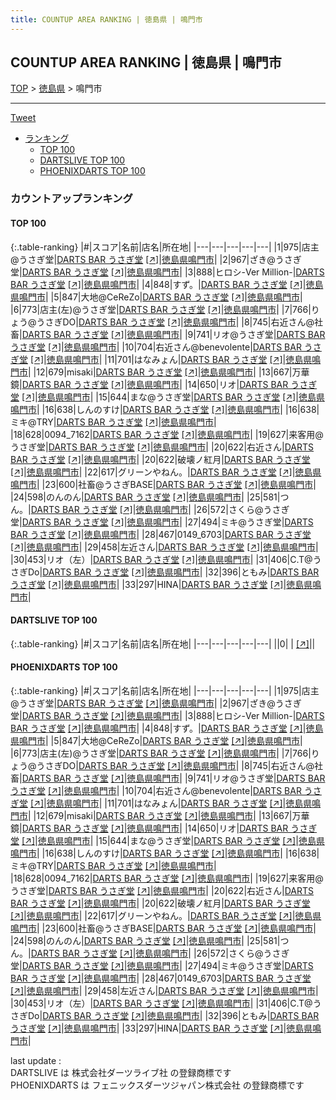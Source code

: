 ```yaml
---
title: COUNTUP AREA RANKING | 徳島県 | 鳴門市
---
```

## COUNTUP AREA RANKING | 徳島県 | 鳴門市

[TOP](/darts/rank/) > [徳島県](/darts/rank/徳島県/) > 鳴門市

___

<a href="https://twitter.com/share?ref_src=twsrc%5Etfw" data-text="COUNTUP AREA RANKING | 徳島県鳴門市" class="twitter-share-button" data-hashtags="DARTSLIVE,PHOENIXDARTS,darts,ダーツ" data-show-count="false">Tweet</a>

* [ランキング](#カウントアップランキング)
    * [TOP 100](#top-100)
    * [DARTSLIVE TOP 100](#dartslive-top-100)
    * [PHOENIXDARTS TOP 100](#phoenixdarts-top-100)

### カウントアップランキング

#### TOP 100



{:.table-ranking}
|#|スコア|名前|店名|所在地|
|---|---|---|---|---|
|1|975|<span class="rank-name-pd">店主@うさぎ堂</span>|<a href="/darts/rank/shops/88827.html">DARTS BAR うさぎ堂</a> <a href="https://vs.phoenixdarts.com/jp/shop/shopDetailInfo/s_88827?s_seq=88827">[↗]</a>|<a href="/darts/rank/徳島県/鳴門市">徳島県鳴門市</a>|
|2|967|<span class="rank-name-pd">ざき@うさぎ堂</span>|<a href="/darts/rank/shops/88827.html">DARTS BAR うさぎ堂</a> <a href="https://vs.phoenixdarts.com/jp/shop/shopDetailInfo/s_88827?s_seq=88827">[↗]</a>|<a href="/darts/rank/徳島県/鳴門市">徳島県鳴門市</a>|
|3|888|<span class="rank-name-pd">ヒロシ-Ver Million-</span>|<a href="/darts/rank/shops/88827.html">DARTS BAR うさぎ堂</a> <a href="https://vs.phoenixdarts.com/jp/shop/shopDetailInfo/s_88827?s_seq=88827">[↗]</a>|<a href="/darts/rank/徳島県/鳴門市">徳島県鳴門市</a>|
|4|848|<span class="rank-name-pd">すず。</span>|<a href="/darts/rank/shops/88827.html">DARTS BAR うさぎ堂</a> <a href="https://vs.phoenixdarts.com/jp/shop/shopDetailInfo/s_88827?s_seq=88827">[↗]</a>|<a href="/darts/rank/徳島県/鳴門市">徳島県鳴門市</a>|
|5|847|<span class="rank-name-pd">大地@CeReZo</span>|<a href="/darts/rank/shops/88827.html">DARTS BAR うさぎ堂</a> <a href="https://vs.phoenixdarts.com/jp/shop/shopDetailInfo/s_88827?s_seq=88827">[↗]</a>|<a href="/darts/rank/徳島県/鳴門市">徳島県鳴門市</a>|
|6|773|<span class="rank-name-pd">店主(左)@うさぎ堂</span>|<a href="/darts/rank/shops/88827.html">DARTS BAR うさぎ堂</a> <a href="https://vs.phoenixdarts.com/jp/shop/shopDetailInfo/s_88827?s_seq=88827">[↗]</a>|<a href="/darts/rank/徳島県/鳴門市">徳島県鳴門市</a>|
|7|766|<span class="rank-name-pd">りょう@うさぎDO</span>|<a href="/darts/rank/shops/88827.html">DARTS BAR うさぎ堂</a> <a href="https://vs.phoenixdarts.com/jp/shop/shopDetailInfo/s_88827?s_seq=88827">[↗]</a>|<a href="/darts/rank/徳島県/鳴門市">徳島県鳴門市</a>|
|8|745|<span class="rank-name-pd">右近さん@社畜</span>|<a href="/darts/rank/shops/88827.html">DARTS BAR うさぎ堂</a> <a href="https://vs.phoenixdarts.com/jp/shop/shopDetailInfo/s_88827?s_seq=88827">[↗]</a>|<a href="/darts/rank/徳島県/鳴門市">徳島県鳴門市</a>|
|9|741|<span class="rank-name-pd">リオ@うさぎ堂</span>|<a href="/darts/rank/shops/88827.html">DARTS BAR うさぎ堂</a> <a href="https://vs.phoenixdarts.com/jp/shop/shopDetailInfo/s_88827?s_seq=88827">[↗]</a>|<a href="/darts/rank/徳島県/鳴門市">徳島県鳴門市</a>|
|10|704|<span class="rank-name-pd">右近さん@benevolente</span>|<a href="/darts/rank/shops/88827.html">DARTS BAR うさぎ堂</a> <a href="https://vs.phoenixdarts.com/jp/shop/shopDetailInfo/s_88827?s_seq=88827">[↗]</a>|<a href="/darts/rank/徳島県/鳴門市">徳島県鳴門市</a>|
|11|701|<span class="rank-name-pd">はなみょん</span>|<a href="/darts/rank/shops/88827.html">DARTS BAR うさぎ堂</a> <a href="https://vs.phoenixdarts.com/jp/shop/shopDetailInfo/s_88827?s_seq=88827">[↗]</a>|<a href="/darts/rank/徳島県/鳴門市">徳島県鳴門市</a>|
|12|679|<span class="rank-name-pd">misaki</span>|<a href="/darts/rank/shops/88827.html">DARTS BAR うさぎ堂</a> <a href="https://vs.phoenixdarts.com/jp/shop/shopDetailInfo/s_88827?s_seq=88827">[↗]</a>|<a href="/darts/rank/徳島県/鳴門市">徳島県鳴門市</a>|
|13|667|<span class="rank-name-pd">万華鏡</span>|<a href="/darts/rank/shops/88827.html">DARTS BAR うさぎ堂</a> <a href="https://vs.phoenixdarts.com/jp/shop/shopDetailInfo/s_88827?s_seq=88827">[↗]</a>|<a href="/darts/rank/徳島県/鳴門市">徳島県鳴門市</a>|
|14|650|<span class="rank-name-pd">リオ</span>|<a href="/darts/rank/shops/88827.html">DARTS BAR うさぎ堂</a> <a href="https://vs.phoenixdarts.com/jp/shop/shopDetailInfo/s_88827?s_seq=88827">[↗]</a>|<a href="/darts/rank/徳島県/鳴門市">徳島県鳴門市</a>|
|15|644|<span class="rank-name-pd">まな@うさぎ堂</span>|<a href="/darts/rank/shops/88827.html">DARTS BAR うさぎ堂</a> <a href="https://vs.phoenixdarts.com/jp/shop/shopDetailInfo/s_88827?s_seq=88827">[↗]</a>|<a href="/darts/rank/徳島県/鳴門市">徳島県鳴門市</a>|
|16|638|<span class="rank-name-pd">しんのすけ</span>|<a href="/darts/rank/shops/88827.html">DARTS BAR うさぎ堂</a> <a href="https://vs.phoenixdarts.com/jp/shop/shopDetailInfo/s_88827?s_seq=88827">[↗]</a>|<a href="/darts/rank/徳島県/鳴門市">徳島県鳴門市</a>|
|16|638|<span class="rank-name-pd">ミキ@TRY</span>|<a href="/darts/rank/shops/88827.html">DARTS BAR うさぎ堂</a> <a href="https://vs.phoenixdarts.com/jp/shop/shopDetailInfo/s_88827?s_seq=88827">[↗]</a>|<a href="/darts/rank/徳島県/鳴門市">徳島県鳴門市</a>|
|18|628|<span class="rank-name-pd">0094_7162</span>|<a href="/darts/rank/shops/88827.html">DARTS BAR うさぎ堂</a> <a href="https://vs.phoenixdarts.com/jp/shop/shopDetailInfo/s_88827?s_seq=88827">[↗]</a>|<a href="/darts/rank/徳島県/鳴門市">徳島県鳴門市</a>|
|19|627|<span class="rank-name-pd">来客用@うさぎ堂</span>|<a href="/darts/rank/shops/88827.html">DARTS BAR うさぎ堂</a> <a href="https://vs.phoenixdarts.com/jp/shop/shopDetailInfo/s_88827?s_seq=88827">[↗]</a>|<a href="/darts/rank/徳島県/鳴門市">徳島県鳴門市</a>|
|20|622|<span class="rank-name-pd">右近さん</span>|<a href="/darts/rank/shops/88827.html">DARTS BAR うさぎ堂</a> <a href="https://vs.phoenixdarts.com/jp/shop/shopDetailInfo/s_88827?s_seq=88827">[↗]</a>|<a href="/darts/rank/徳島県/鳴門市">徳島県鳴門市</a>|
|20|622|<span class="rank-name-pd">破壊ノ紅月</span>|<a href="/darts/rank/shops/88827.html">DARTS BAR うさぎ堂</a> <a href="https://vs.phoenixdarts.com/jp/shop/shopDetailInfo/s_88827?s_seq=88827">[↗]</a>|<a href="/darts/rank/徳島県/鳴門市">徳島県鳴門市</a>|
|22|617|<span class="rank-name-pd">グリーンやねん。</span>|<a href="/darts/rank/shops/88827.html">DARTS BAR うさぎ堂</a> <a href="https://vs.phoenixdarts.com/jp/shop/shopDetailInfo/s_88827?s_seq=88827">[↗]</a>|<a href="/darts/rank/徳島県/鳴門市">徳島県鳴門市</a>|
|23|600|<span class="rank-name-pd">社畜@うさぎBASE</span>|<a href="/darts/rank/shops/88827.html">DARTS BAR うさぎ堂</a> <a href="https://vs.phoenixdarts.com/jp/shop/shopDetailInfo/s_88827?s_seq=88827">[↗]</a>|<a href="/darts/rank/徳島県/鳴門市">徳島県鳴門市</a>|
|24|598|<span class="rank-name-pd">のんのん</span>|<a href="/darts/rank/shops/88827.html">DARTS BAR うさぎ堂</a> <a href="https://vs.phoenixdarts.com/jp/shop/shopDetailInfo/s_88827?s_seq=88827">[↗]</a>|<a href="/darts/rank/徳島県/鳴門市">徳島県鳴門市</a>|
|25|581|<span class="rank-name-pd">つん。</span>|<a href="/darts/rank/shops/88827.html">DARTS BAR うさぎ堂</a> <a href="https://vs.phoenixdarts.com/jp/shop/shopDetailInfo/s_88827?s_seq=88827">[↗]</a>|<a href="/darts/rank/徳島県/鳴門市">徳島県鳴門市</a>|
|26|572|<span class="rank-name-pd">さくら@うさぎ堂</span>|<a href="/darts/rank/shops/88827.html">DARTS BAR うさぎ堂</a> <a href="https://vs.phoenixdarts.com/jp/shop/shopDetailInfo/s_88827?s_seq=88827">[↗]</a>|<a href="/darts/rank/徳島県/鳴門市">徳島県鳴門市</a>|
|27|494|<span class="rank-name-pd">ミキ@うさぎ堂</span>|<a href="/darts/rank/shops/88827.html">DARTS BAR うさぎ堂</a> <a href="https://vs.phoenixdarts.com/jp/shop/shopDetailInfo/s_88827?s_seq=88827">[↗]</a>|<a href="/darts/rank/徳島県/鳴門市">徳島県鳴門市</a>|
|28|467|<span class="rank-name-pd">0149_6703</span>|<a href="/darts/rank/shops/88827.html">DARTS BAR うさぎ堂</a> <a href="https://vs.phoenixdarts.com/jp/shop/shopDetailInfo/s_88827?s_seq=88827">[↗]</a>|<a href="/darts/rank/徳島県/鳴門市">徳島県鳴門市</a>|
|29|458|<span class="rank-name-pd">左近さん</span>|<a href="/darts/rank/shops/88827.html">DARTS BAR うさぎ堂</a> <a href="https://vs.phoenixdarts.com/jp/shop/shopDetailInfo/s_88827?s_seq=88827">[↗]</a>|<a href="/darts/rank/徳島県/鳴門市">徳島県鳴門市</a>|
|30|453|<span class="rank-name-pd">リオ（左）</span>|<a href="/darts/rank/shops/88827.html">DARTS BAR うさぎ堂</a> <a href="https://vs.phoenixdarts.com/jp/shop/shopDetailInfo/s_88827?s_seq=88827">[↗]</a>|<a href="/darts/rank/徳島県/鳴門市">徳島県鳴門市</a>|
|31|406|<span class="rank-name-pd">C.T@うさぎDo</span>|<a href="/darts/rank/shops/88827.html">DARTS BAR うさぎ堂</a> <a href="https://vs.phoenixdarts.com/jp/shop/shopDetailInfo/s_88827?s_seq=88827">[↗]</a>|<a href="/darts/rank/徳島県/鳴門市">徳島県鳴門市</a>|
|32|396|<span class="rank-name-pd">ともみ</span>|<a href="/darts/rank/shops/88827.html">DARTS BAR うさぎ堂</a> <a href="https://vs.phoenixdarts.com/jp/shop/shopDetailInfo/s_88827?s_seq=88827">[↗]</a>|<a href="/darts/rank/徳島県/鳴門市">徳島県鳴門市</a>|
|33|297|<span class="rank-name-pd">HINA</span>|<a href="/darts/rank/shops/88827.html">DARTS BAR うさぎ堂</a> <a href="https://vs.phoenixdarts.com/jp/shop/shopDetailInfo/s_88827?s_seq=88827">[↗]</a>|<a href="/darts/rank/徳島県/鳴門市">徳島県鳴門市</a>|


#### DARTSLIVE TOP 100



{:.table-ranking}
|#|スコア|名前|店名|所在地|
|---|---|---|---|---|
||0|<span class="rank-name-dl"> </span>|<a href="/darts/rank/shops/.html"></a> <a href="">[↗]</a>|<a href="/darts/rank//"></a>|


#### PHOENIXDARTS TOP 100



{:.table-ranking}
|#|スコア|名前|店名|所在地|
|---|---|---|---|---|
|1|975|<span class="rank-name-pd">店主@うさぎ堂</span>|<a href="/darts/rank/shops/88827.html">DARTS BAR うさぎ堂</a> <a href="https://vs.phoenixdarts.com/jp/shop/shopDetailInfo/s_88827?s_seq=88827">[↗]</a>|<a href="/darts/rank/徳島県/鳴門市">徳島県鳴門市</a>|
|2|967|<span class="rank-name-pd">ざき@うさぎ堂</span>|<a href="/darts/rank/shops/88827.html">DARTS BAR うさぎ堂</a> <a href="https://vs.phoenixdarts.com/jp/shop/shopDetailInfo/s_88827?s_seq=88827">[↗]</a>|<a href="/darts/rank/徳島県/鳴門市">徳島県鳴門市</a>|
|3|888|<span class="rank-name-pd">ヒロシ-Ver Million-</span>|<a href="/darts/rank/shops/88827.html">DARTS BAR うさぎ堂</a> <a href="https://vs.phoenixdarts.com/jp/shop/shopDetailInfo/s_88827?s_seq=88827">[↗]</a>|<a href="/darts/rank/徳島県/鳴門市">徳島県鳴門市</a>|
|4|848|<span class="rank-name-pd">すず。</span>|<a href="/darts/rank/shops/88827.html">DARTS BAR うさぎ堂</a> <a href="https://vs.phoenixdarts.com/jp/shop/shopDetailInfo/s_88827?s_seq=88827">[↗]</a>|<a href="/darts/rank/徳島県/鳴門市">徳島県鳴門市</a>|
|5|847|<span class="rank-name-pd">大地@CeReZo</span>|<a href="/darts/rank/shops/88827.html">DARTS BAR うさぎ堂</a> <a href="https://vs.phoenixdarts.com/jp/shop/shopDetailInfo/s_88827?s_seq=88827">[↗]</a>|<a href="/darts/rank/徳島県/鳴門市">徳島県鳴門市</a>|
|6|773|<span class="rank-name-pd">店主(左)@うさぎ堂</span>|<a href="/darts/rank/shops/88827.html">DARTS BAR うさぎ堂</a> <a href="https://vs.phoenixdarts.com/jp/shop/shopDetailInfo/s_88827?s_seq=88827">[↗]</a>|<a href="/darts/rank/徳島県/鳴門市">徳島県鳴門市</a>|
|7|766|<span class="rank-name-pd">りょう@うさぎDO</span>|<a href="/darts/rank/shops/88827.html">DARTS BAR うさぎ堂</a> <a href="https://vs.phoenixdarts.com/jp/shop/shopDetailInfo/s_88827?s_seq=88827">[↗]</a>|<a href="/darts/rank/徳島県/鳴門市">徳島県鳴門市</a>|
|8|745|<span class="rank-name-pd">右近さん@社畜</span>|<a href="/darts/rank/shops/88827.html">DARTS BAR うさぎ堂</a> <a href="https://vs.phoenixdarts.com/jp/shop/shopDetailInfo/s_88827?s_seq=88827">[↗]</a>|<a href="/darts/rank/徳島県/鳴門市">徳島県鳴門市</a>|
|9|741|<span class="rank-name-pd">リオ@うさぎ堂</span>|<a href="/darts/rank/shops/88827.html">DARTS BAR うさぎ堂</a> <a href="https://vs.phoenixdarts.com/jp/shop/shopDetailInfo/s_88827?s_seq=88827">[↗]</a>|<a href="/darts/rank/徳島県/鳴門市">徳島県鳴門市</a>|
|10|704|<span class="rank-name-pd">右近さん@benevolente</span>|<a href="/darts/rank/shops/88827.html">DARTS BAR うさぎ堂</a> <a href="https://vs.phoenixdarts.com/jp/shop/shopDetailInfo/s_88827?s_seq=88827">[↗]</a>|<a href="/darts/rank/徳島県/鳴門市">徳島県鳴門市</a>|
|11|701|<span class="rank-name-pd">はなみょん</span>|<a href="/darts/rank/shops/88827.html">DARTS BAR うさぎ堂</a> <a href="https://vs.phoenixdarts.com/jp/shop/shopDetailInfo/s_88827?s_seq=88827">[↗]</a>|<a href="/darts/rank/徳島県/鳴門市">徳島県鳴門市</a>|
|12|679|<span class="rank-name-pd">misaki</span>|<a href="/darts/rank/shops/88827.html">DARTS BAR うさぎ堂</a> <a href="https://vs.phoenixdarts.com/jp/shop/shopDetailInfo/s_88827?s_seq=88827">[↗]</a>|<a href="/darts/rank/徳島県/鳴門市">徳島県鳴門市</a>|
|13|667|<span class="rank-name-pd">万華鏡</span>|<a href="/darts/rank/shops/88827.html">DARTS BAR うさぎ堂</a> <a href="https://vs.phoenixdarts.com/jp/shop/shopDetailInfo/s_88827?s_seq=88827">[↗]</a>|<a href="/darts/rank/徳島県/鳴門市">徳島県鳴門市</a>|
|14|650|<span class="rank-name-pd">リオ</span>|<a href="/darts/rank/shops/88827.html">DARTS BAR うさぎ堂</a> <a href="https://vs.phoenixdarts.com/jp/shop/shopDetailInfo/s_88827?s_seq=88827">[↗]</a>|<a href="/darts/rank/徳島県/鳴門市">徳島県鳴門市</a>|
|15|644|<span class="rank-name-pd">まな@うさぎ堂</span>|<a href="/darts/rank/shops/88827.html">DARTS BAR うさぎ堂</a> <a href="https://vs.phoenixdarts.com/jp/shop/shopDetailInfo/s_88827?s_seq=88827">[↗]</a>|<a href="/darts/rank/徳島県/鳴門市">徳島県鳴門市</a>|
|16|638|<span class="rank-name-pd">しんのすけ</span>|<a href="/darts/rank/shops/88827.html">DARTS BAR うさぎ堂</a> <a href="https://vs.phoenixdarts.com/jp/shop/shopDetailInfo/s_88827?s_seq=88827">[↗]</a>|<a href="/darts/rank/徳島県/鳴門市">徳島県鳴門市</a>|
|16|638|<span class="rank-name-pd">ミキ@TRY</span>|<a href="/darts/rank/shops/88827.html">DARTS BAR うさぎ堂</a> <a href="https://vs.phoenixdarts.com/jp/shop/shopDetailInfo/s_88827?s_seq=88827">[↗]</a>|<a href="/darts/rank/徳島県/鳴門市">徳島県鳴門市</a>|
|18|628|<span class="rank-name-pd">0094_7162</span>|<a href="/darts/rank/shops/88827.html">DARTS BAR うさぎ堂</a> <a href="https://vs.phoenixdarts.com/jp/shop/shopDetailInfo/s_88827?s_seq=88827">[↗]</a>|<a href="/darts/rank/徳島県/鳴門市">徳島県鳴門市</a>|
|19|627|<span class="rank-name-pd">来客用@うさぎ堂</span>|<a href="/darts/rank/shops/88827.html">DARTS BAR うさぎ堂</a> <a href="https://vs.phoenixdarts.com/jp/shop/shopDetailInfo/s_88827?s_seq=88827">[↗]</a>|<a href="/darts/rank/徳島県/鳴門市">徳島県鳴門市</a>|
|20|622|<span class="rank-name-pd">右近さん</span>|<a href="/darts/rank/shops/88827.html">DARTS BAR うさぎ堂</a> <a href="https://vs.phoenixdarts.com/jp/shop/shopDetailInfo/s_88827?s_seq=88827">[↗]</a>|<a href="/darts/rank/徳島県/鳴門市">徳島県鳴門市</a>|
|20|622|<span class="rank-name-pd">破壊ノ紅月</span>|<a href="/darts/rank/shops/88827.html">DARTS BAR うさぎ堂</a> <a href="https://vs.phoenixdarts.com/jp/shop/shopDetailInfo/s_88827?s_seq=88827">[↗]</a>|<a href="/darts/rank/徳島県/鳴門市">徳島県鳴門市</a>|
|22|617|<span class="rank-name-pd">グリーンやねん。</span>|<a href="/darts/rank/shops/88827.html">DARTS BAR うさぎ堂</a> <a href="https://vs.phoenixdarts.com/jp/shop/shopDetailInfo/s_88827?s_seq=88827">[↗]</a>|<a href="/darts/rank/徳島県/鳴門市">徳島県鳴門市</a>|
|23|600|<span class="rank-name-pd">社畜@うさぎBASE</span>|<a href="/darts/rank/shops/88827.html">DARTS BAR うさぎ堂</a> <a href="https://vs.phoenixdarts.com/jp/shop/shopDetailInfo/s_88827?s_seq=88827">[↗]</a>|<a href="/darts/rank/徳島県/鳴門市">徳島県鳴門市</a>|
|24|598|<span class="rank-name-pd">のんのん</span>|<a href="/darts/rank/shops/88827.html">DARTS BAR うさぎ堂</a> <a href="https://vs.phoenixdarts.com/jp/shop/shopDetailInfo/s_88827?s_seq=88827">[↗]</a>|<a href="/darts/rank/徳島県/鳴門市">徳島県鳴門市</a>|
|25|581|<span class="rank-name-pd">つん。</span>|<a href="/darts/rank/shops/88827.html">DARTS BAR うさぎ堂</a> <a href="https://vs.phoenixdarts.com/jp/shop/shopDetailInfo/s_88827?s_seq=88827">[↗]</a>|<a href="/darts/rank/徳島県/鳴門市">徳島県鳴門市</a>|
|26|572|<span class="rank-name-pd">さくら@うさぎ堂</span>|<a href="/darts/rank/shops/88827.html">DARTS BAR うさぎ堂</a> <a href="https://vs.phoenixdarts.com/jp/shop/shopDetailInfo/s_88827?s_seq=88827">[↗]</a>|<a href="/darts/rank/徳島県/鳴門市">徳島県鳴門市</a>|
|27|494|<span class="rank-name-pd">ミキ@うさぎ堂</span>|<a href="/darts/rank/shops/88827.html">DARTS BAR うさぎ堂</a> <a href="https://vs.phoenixdarts.com/jp/shop/shopDetailInfo/s_88827?s_seq=88827">[↗]</a>|<a href="/darts/rank/徳島県/鳴門市">徳島県鳴門市</a>|
|28|467|<span class="rank-name-pd">0149_6703</span>|<a href="/darts/rank/shops/88827.html">DARTS BAR うさぎ堂</a> <a href="https://vs.phoenixdarts.com/jp/shop/shopDetailInfo/s_88827?s_seq=88827">[↗]</a>|<a href="/darts/rank/徳島県/鳴門市">徳島県鳴門市</a>|
|29|458|<span class="rank-name-pd">左近さん</span>|<a href="/darts/rank/shops/88827.html">DARTS BAR うさぎ堂</a> <a href="https://vs.phoenixdarts.com/jp/shop/shopDetailInfo/s_88827?s_seq=88827">[↗]</a>|<a href="/darts/rank/徳島県/鳴門市">徳島県鳴門市</a>|
|30|453|<span class="rank-name-pd">リオ（左）</span>|<a href="/darts/rank/shops/88827.html">DARTS BAR うさぎ堂</a> <a href="https://vs.phoenixdarts.com/jp/shop/shopDetailInfo/s_88827?s_seq=88827">[↗]</a>|<a href="/darts/rank/徳島県/鳴門市">徳島県鳴門市</a>|
|31|406|<span class="rank-name-pd">C.T@うさぎDo</span>|<a href="/darts/rank/shops/88827.html">DARTS BAR うさぎ堂</a> <a href="https://vs.phoenixdarts.com/jp/shop/shopDetailInfo/s_88827?s_seq=88827">[↗]</a>|<a href="/darts/rank/徳島県/鳴門市">徳島県鳴門市</a>|
|32|396|<span class="rank-name-pd">ともみ</span>|<a href="/darts/rank/shops/88827.html">DARTS BAR うさぎ堂</a> <a href="https://vs.phoenixdarts.com/jp/shop/shopDetailInfo/s_88827?s_seq=88827">[↗]</a>|<a href="/darts/rank/徳島県/鳴門市">徳島県鳴門市</a>|
|33|297|<span class="rank-name-pd">HINA</span>|<a href="/darts/rank/shops/88827.html">DARTS BAR うさぎ堂</a> <a href="https://vs.phoenixdarts.com/jp/shop/shopDetailInfo/s_88827?s_seq=88827">[↗]</a>|<a href="/darts/rank/徳島県/鳴門市">徳島県鳴門市</a>|


<div class="footer border-top border-gray-light mt-5 pt-3 text-right text-gray">
    last update : <span style="font-weight: italic" id="foot_last_modified"></span><br />
    DARTSLIVE は 株式会社ダーツライブ社 の登録商標です<br />
    PHOENIXDARTS は フェニックスダーツジャパン株式会社 の登録商標です<br />
</div>

<script src="https://cdnjs.cloudflare.com/ajax/libs/jquery.tablesorter/2.31.3/js/jquery.tablesorter.min.js" integrity="sha512-qzgd5cYSZcosqpzpn7zF2ZId8f/8CHmFKZ8j7mU4OUXTNRd5g+ZHBPsgKEwoqxCtdQvExE5LprwwPAgoicguNg==" crossorigin="anonymous" referrerpolicy="no-referrer"></script>
<link rel="stylesheet" href="https://cdnjs.cloudflare.com/ajax/libs/jquery.tablesorter/2.31.3/css/theme.default.min.css" integrity="sha512-wghhOJkjQX0Lh3NSWvNKeZ0ZpNn+SPVXX1Qyc9OCaogADktxrBiBdKGDoqVUOyhStvMBmJQ8ZdMHiR3wuEq8+w==" crossorigin="anonymous" referrerpolicy="no-referrer" />
<script>
$(function() {
    $(".table-ranking").tablesorter({sortList:[[0, 0]]});
    $("#foot_last_modified").text(formatDate(new Date(document.lastModified), 'yyyy-MM-dd HH:mm:ss'));
});
</script>

<script async src="https://platform.twitter.com/widgets.js" charset="utf-8"></script>